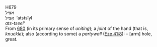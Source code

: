 H679  
אצּיל  
אַצִּיל ‎ ‘atstsı̂yl  
*ats-tseel‘*  
From [680](h0680) (in its primary sense of *uniting*); a *joint* of the
hand (that is, *knuckle*); also (according to some) a *partywall* ([Eze
41:8](eze041.htm#008)): - \[arm\] hole, great.  
